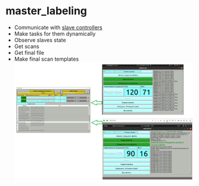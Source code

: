 # master_labeling
- Communicate with [slave controllers](https://github.com/avovana/slave_controller)
- Make tasks for them dynamically
- Observe slaves state
- Get scans
- Get final file
- Make final scan templates
![alt text](https://github.com/avovana/master_labeling/blob/master/master_slave_work.png?raw=true)
